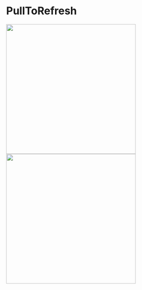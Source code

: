 # PullToRefresh


<img src="https://github.com/user-attachments/assets/2b9202cb-a22c-41e8-8b6f-61c091bdfdc7" width="350">

<img src="https://github.com/user-attachments/assets/1e20545c-dfac-4fb2-a9c4-505042525d47" width="350">
